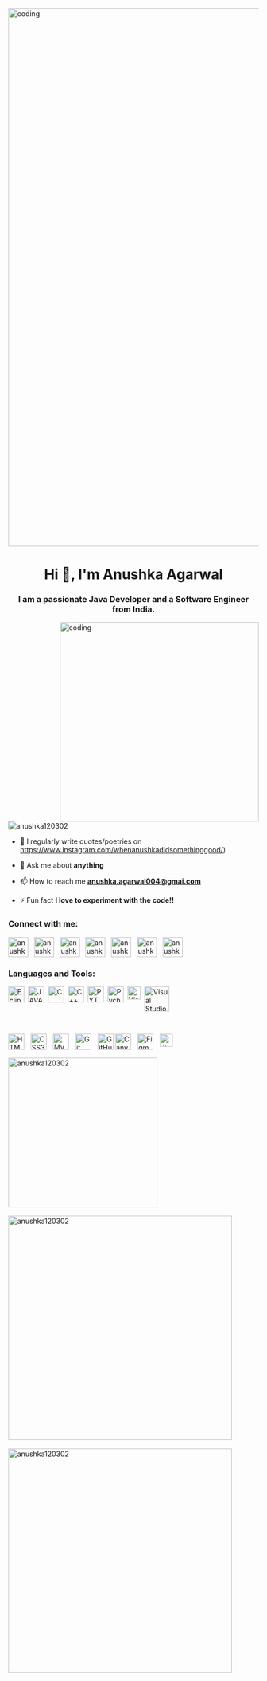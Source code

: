 <img align="center" alt="coding" width="1080" src="https://media.licdn.com/dms/image/D4D16AQGbIYQW9iVcfg/profile-displaybackgroundimage-shrink_350_1400/0/1673067489136?e=1698278400&v=beta&t=0dDBB5HcVpvxxZRPT1zM47Jdg3ierGqlEndmnYQ4td0">
<h1 align="center">Hi 👋, I'm Anushka Agarwal</h1>
<h3 align="center">I am a passionate Java Developer and a Software Engineer from India.</h3>

<img align="right" alt="coding" width="400" src="https://camo.githubusercontent.com/691cdc5f9c4dc0e88650b97d480af9237d9422963bd1184f95e00087d3aa8bbd/68747470733a2f2f692e696d6775722e636f6d2f72486c456444712e676966">

<p align="left"> <img src="https://komarev.com/ghpvc/?username=anushka120302&label=Profile%20views&color=0e75b6&style=flat" alt="anushka120302" /> </p>

- 📝 I regularly write quotes/poetries on https://www.instagram.com/whenanushkadidsomethinggood/)

- 💬 Ask me about **anything**

- 📫 How to reach me **anushka.agarwal004@gmai.com**

- ⚡ Fun fact **I love to experiment with the code!!**

<h3 align="left">Connect with me:</h3>
<p align="left">
<a href="https://twitter.com/anushka_120302" target="blank"><img align="center" src="https://user-images.githubusercontent.com/87578160/211143570-87bbe4a1-71e7-4d72-91a2-c6053ddcd1d2.png" alt="anushka_120302" height="40" width="40" /></a>
  &nbsp;
<a href="https://linkedin.com/in/anushka agarwal" target="blank"><img align="center" src="https://user-images.githubusercontent.com/87578160/211143593-a1993ae8-0928-4d21-b40d-5b803cf67aa1.png" alt="anushka agarwal" height="40" width="40" /></a>
  &nbsp;
<a href="https://kaggle.com/anushka agarwal125" target="blank"><img align="center" src="https://user-images.githubusercontent.com/87578160/211143612-41eecd59-acdc-4d84-9b02-9a790c42efa6.png" alt="anushka agarwal125" height="40" width="40" /></a>
  &nbsp;
<a href="https://instagram.com/anushka_agarwal__" target="blank"><img align="center" src="https://user-images.githubusercontent.com/87578160/211143629-dcfb0795-0a9d-4089-bf24-65f4ef791d63.png" alt="anushka_agarwal__" height="40" width="40" /></a>
  &nbsp;
<a href="https://www.codechef.com/users/anushka_2002" target="blank"><img align="center" src="https://user-images.githubusercontent.com/87578160/211143655-28addd89-1161-478d-9db9-66526061e57c.png" alt="anushka_2002" height="40" width="40" /></a>
  &nbsp;
<a href="https://www.hackerrank.com/anushka_agarwal6" target="blank"><img align="center" src="https://user-images.githubusercontent.com/87578160/211143704-829a81cc-a4c7-41dd-b7f8-a92a7c0ff500.png" alt="anushka_agarwal6" height="40" width="40" /></a>
  &nbsp;
<a href="https://www.leetcode.com/anushka_agarwal__" target="blank"><img align="center" src="https://user-images.githubusercontent.com/87578160/211143536-e073a7e3-ff0a-43d4-a07a-a1874a3f0b9c.png" alt="anushka_agarwal__" height="40" width="40" /></a>
  &nbsp;
</p>

<h3 align="left">Languages and Tools:</h3>
<p>
<img align="left" alt="Eclipse" width="32px" src="https://user-images.githubusercontent.com/87578160/211142931-26c2dbce-810f-45cc-a2c8-d8993e09d616.png" style="padding-right:5px;" />
<img align="left" alt="JAVA" width="32px" src="https://cdn.jsdelivr.net/gh/devicons/devicon/icons/java/java-original.svg" style="padding-right:5px;" />
<img align="left" alt="C" width="32px" src="https://cdn.jsdelivr.net/gh/devicons/devicon/icons/c/c-original.svg" style="padding-right:5px;" />
<img align="left" alt="C++" width="32px" src="https://cdn.jsdelivr.net/gh/devicons/devicon/icons/cplusplus/cplusplus-original.svg" style="padding-right:5px;" /><img align="left" alt="PYTHON" width="32px" src="https://cdn.jsdelivr.net/gh/devicons/devicon/icons/python/python-original.svg" style="padding-right:5px;" />
<img align="left" alt="Pycharm" width="32px" src="https://user-images.githubusercontent.com/87578160/211143144-184dc302-81ee-48a4-aac3-d828f67615fb.png" style="padding-right:5px;" />
<img align="left" alt="Visual Studio Code" width="26px" src="https://cdn.jsdelivr.net/gh/devicons/devicon/icons/vscode/vscode-original.svg" style="padding-right:5px;" />
<img align="center" alt="Visual Studio" width="50px" src="https://encrypted-tbn0.gstatic.com/images?q=tbn:ANd9GcSXUHcLoSZKmIMHRzSL5AOyvFUjjxkVyN99yH2hAUUUUpxoi1ffvey1hO4b7eknV_ytTSk&usqp=CAU"/> 
</p>
<br/>

<p>
<img align="left" alt="HTML5" width="32px" src="https://cdn.jsdelivr.net/gh/devicons/devicon/icons/html5/html5-original.svg" style="padding-right:10px;" />
<img align="left" alt="CSS3" width="32px" src="https://cdn.jsdelivr.net/gh/devicons/devicon/icons/css3/css3-original.svg" style="padding-right:10px;" />
<img align="left" alt="MySQL" width="32px" src="https://cdn.jsdelivr.net/gh/devicons/devicon/icons/mysql/mysql-original.svg" style="padding-right:10px;" />
<img align="left" alt="Git" width="32px" src="https://cdn.jsdelivr.net/gh/devicons/devicon/icons/git/git-original.svg" style="padding-right:10px;" />
<img align="left" alt="GitHub" width="32px" src="https://th.bing.com/th?id=OIP.yWNibBRepmC6fO7mZnicCgHaHa&w=250&h=250&c=8&rs=1&qlt=90&o=6&dpr=1.3&pid=3.1&rm=2" />
<img align="left" alt="Canva" width="32px" src="https://avatars.githubusercontent.com/u/2562356?s=200&v=4" style="padding-right:10px;" />
<img align="left" alt="Figma" width="32px" src="https://user-images.githubusercontent.com/87578160/211142803-83fd4fd8-e97b-41d4-971d-0caafeae7f98.png" style="padding-right:10px" />
<img align="left" alt="Jupyter Notebook" width="26px" src="https://user-images.githubusercontent.com/87578160/211143201-d4d72c65-b4ab-43d1-b149-856d1f2e6db2.png" style="padding-right:10px;" />
</p>
<br/>
<p><br/><img align="center" width="300" src="https://github-readme-stats.vercel.app/api/top-langs?username=anushka120302&show_icons=true&locale=en" alt="anushka120302" />
  <br/><br/>
        <img align="center" width="450" src="https://github-readme-stats.vercel.app/api?username=anushka120302&show_icons=true&locale=en" alt="anushka120302" />
  <br/><br/>
          <img align="center" width="450" src="https://github-readme-streak-stats.herokuapp.com/?user=anushka120302&" alt="anushka120302" /></p>
